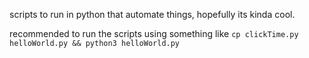 scripts to run in python that automate things, hopefully its kinda cool.

recommended to run the scripts using something like `cp clickTime.py helloWorld.py && python3 helloWorld.py`
